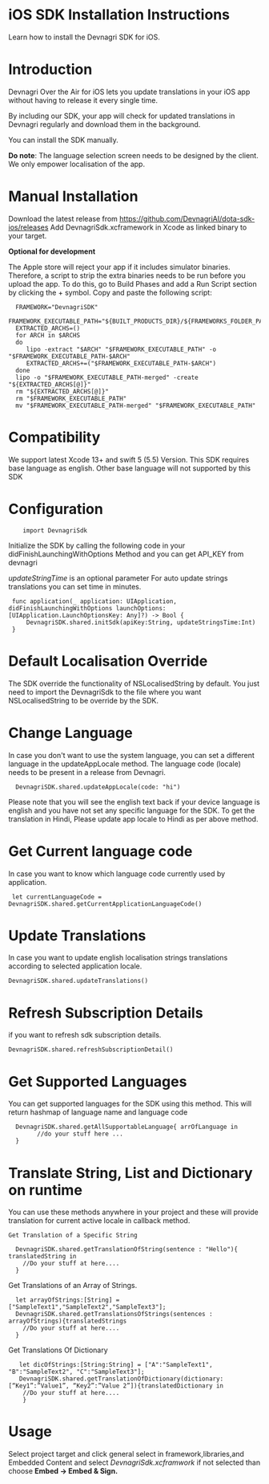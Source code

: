 # iOS SDK Installation Instructions
Learn how to install the Devnagri SDK for iOS.

# Introduction
Devnagri Over the Air for iOS lets you update translations in your iOS app without having to release it every single time.

By including our SDK, your app will check for updated translations in Devnagri regularly and download them in the background.

You can install the SDK manually.

**Do note**: The language selection screen needs to be designed by the client. We only empower localisation of the app.

# Manual Installation
Download the latest release from https://github.com/DevnagriAI/dota-sdk-ios/releases 
Add DevnagriSdk.xcframework in Xcode as linked binary to your target.

**Optional for development**

The Apple store will reject your app if it includes simulator binaries. Therefore, a script to strip the extra binaries needs to be run before you upload the app. To do this, go to Build Phases and add a Run Script section by clicking the + symbol. Copy and paste the following script:

      FRAMEWORK="DevnagriSDK"
      FRAMEWORK_EXECUTABLE_PATH="${BUILT_PRODUCTS_DIR}/${FRAMEWORKS_FOLDER_PATH}/$FRAMEWORK.framework/$FRAMEWORK"
      EXTRACTED_ARCHS=()
      for ARCH in $ARCHS
      do
         lipo -extract "$ARCH" "$FRAMEWORK_EXECUTABLE_PATH" -o "$FRAMEWORK_EXECUTABLE_PATH-$ARCH"
         EXTRACTED_ARCHS+=("$FRAMEWORK_EXECUTABLE_PATH-$ARCH")
      done
      lipo -o "$FRAMEWORK_EXECUTABLE_PATH-merged" -create "${EXTRACTED_ARCHS[@]}"
      rm "${EXTRACTED_ARCHS[@]}"
      rm "$FRAMEWORK_EXECUTABLE_PATH"
      mv "$FRAMEWORK_EXECUTABLE_PATH-merged" "$FRAMEWORK_EXECUTABLE_PATH"

# Compatibility
We support latest Xcode 13+ and swift 5 (5.5) Version. This SDK requires base language as english. Other base language will not supported by this SDK

# Configuration

        import DevnagriSdk

Initialize the SDK by calling the following code in your didFinishLaunchingWithOptions Method and you can get API_KEY from devnagri

*updateStringTime* is an optional parameter 
For auto update strings translations you can set time in minutes.

     func application(_ application: UIApplication, didFinishLaunchingWithOptions launchOptions: [UIApplication.LaunchOptionsKey: Any]?) -> Bool {
         DevnagriSDK.shared.initSdk(apiKey:String, updateStringsTime:Int)
     }
     
# Default Localisation Override
   The SDK override the functionality of NSLocalisedString by default. You just need to import the DevnagriSdk to the file where you want NSLocalisedString to be override by the SDK.
   
# Change Language
In case you don't want to use the system language, you can set a different language in the updateAppLocale method. The language code (locale) needs to be present in a release from Devnagri.

      DevnagriSDK.shared.updateAppLocale(code: "hi")
      
  Please note that you will see the english text back if your device language is english and you have not set any specific language for the SDK. To get the translation in Hindi, Please update app locale to Hindi as per above method.
  
# Get Current language code
In case you want to know which language code currently used by application.

     let currentLanguageCode = DevnagriSDK.shared.getCurrentApplicationLanguageCode()

# Update Translations
In case you want to update english localisation strings translations according to selected application locale.  

    DevnagriSDK.shared.updateTranslations()

# Refresh Subscription Details
if you want to refresh sdk subscription details. 

    DevnagriSDK.shared.refreshSubscriptionDetail()
    
# Get Supported Languages
You can get supported languages for the SDK using this method. This will return hashmap of language name and language code

      DevnagriSDK.shared.getAllSupportableLanguage{ arrOfLanguage in
            //do your stuff here ...
      } 
 
# Translate String, List and Dictionary on runtime
You can use these methods anywhere in your project and these will provide translation for current active locale in callback method.

    Get Translation of a Specific String

      DevnagriSDK.shared.getTranslationOfString(sentence : "Hello"){ translatedString in
        //Do your stuff at here....
      }

Get Translations of an Array of Strings.

      let arrayOfStrings:[String] = ["SampleText1","SampleText2","SampleText3"];
      DevnagriSDK.shared.getTranslationsOfStrings(sentences : arrayOfStrings){translatedStrings
        //Do your stuff at here....
      }

Get Translations Of Dictionary

       let dicOfStrings:[String:String] = ["A":"SampleText1", "B":"SampleText2", "C":"SampleText3"];
       DevnagriSDK.shared.getTranslationOfDictionary(dictionary:[“Key1”:”Value1”, “Key2”:”Value 2”]){translatedDictionary in
        //Do your stuff at here....
        }

# Usage

Select project target and click general select in framework,libraries,and Embedded Content and select *DevnagriSdk.xcframwork* if not selected 
than choose **Embed -> Embed & Sign.**

